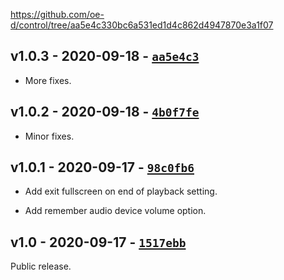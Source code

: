 https://github.com/oe-d/control/tree/aa5e4c330bc6a531ed1d4c862d4947870e3a1f07

## v1.0.3 - 2020-09-18 - [`aa5e4c3`](https://github.com/oe-d/control/tree/aa5e4c330bc6a531ed1d4c862d4947870e3a1f07)

- More fixes.

## v1.0.2 - 2020-09-18 - [`4b0f7fe`](https://github.com/oe-d/control/tree/4b0f7fe5c83efdd9f71c29405a87390b34ec6bd7)

- Minor fixes.

## v1.0.1 - 2020-09-17 - [`98c0fb6`](https://github.com/oe-d/control/tree/98c0fb6bfce3619155063768237529b6ec0396a3)

- Add exit fullscreen on end of playback setting.

- Add remember audio device volume option.

## v1.0 - 2020-09-17 - [`1517ebb`](https://github.com/oe-d/control/tree/1517ebbc88354a7d8a8d4e2e66cbc28de1e82085)

Public release.
